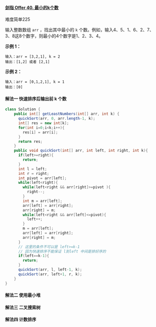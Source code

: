 #### [剑指 Offer 40. 最小的k个数](https://leetcode-cn.com/problems/zui-xiao-de-kge-shu-lcof/)

难度简单225

输入整数数组 `arr` ，找出其中最小的 `k` 个数。例如，输入4、5、1、6、2、7、3、8这8个数字，则最小的4个数字是1、2、3、4。

 

**示例 1：**

```
输入：arr = [3,2,1], k = 2
输出：[1,2] 或者 [2,1]
```

**示例 2：**

```
输入：arr = [0,1,2,1], k = 1
输出：[0]
```

#### 解法一 快速排序后输出前 k 个数

```java
class Solution {
    public int[] getLeastNumbers(int[] arr, int k) {
      quickSort(arr, 0, arr.length-1, k);
      int[] res = new int[k];
      for(int i=0;i<k;i++){
        res[i] = arr[i];
      }
      return res;
    }
    public void quickSort(int[] arr, int left, int right, int k){
      if(left>=right){
        return;
      }
      int l = left;
      int r = right;
      int pivot = arr[left];
      while(left<right){
        while(left<right && arr[right]>=pivot ){
          right--;
        }
        int m = arr[left];
        arr[left] = arr[right];
        arr[right] = m;
        while(left<right && arr[left]<=pivot){
          left++;
        }
        m = arr[left];
        arr[left] = arr[right];
        arr[right] = m;
      }
      // 这里的条件不可以是 left>=k-1
      // 因为快速排序不能保证 l到left 中间是排好序的
      if(left==k-1){
        return;
      }
      quickSort(arr, l, left-1, k);
      quickSort(arr, left+1, r, k);
    }
}
```

#### 解法二 使用最小堆

#### 解法三 二叉搜索树

#### 解法四 计数排序